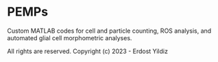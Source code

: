 # PEMPs
Custom MATLAB codes for cell and particle counting, ROS analysis, and automated glial cell morphometric analyses.

All rights are reserved.
Copyright (c) 2023 - Erdost Yildiz
